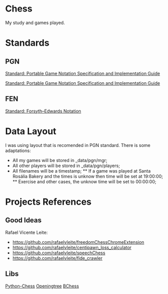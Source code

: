 # Chess #

My study and games played.

# Standards #

## PGN ##

[Standard: Portable Game Notation Specification and Implementation Guide](http://www.tim-mann.org/Standard "HTML")

[Standard: Portable Game Notation Specification and Implementation Guide](http://www.saremba.de/chessgml/standards/pgn/pgn-complete.htm "TEXT")

## FEN ##

[Standard: Forsyth–Edwards Notation](https://en.wikipedia.org/wiki/Forsyth%E2%80%93Edwards_Notation "Wikipedia")

# Data Layout #

I was using layout that is recomended in PGN standard. There is some adaptations:

* All my  games will be stored in _data/pgn/mgr;
* All other players will be stored in _data/pgn/players;
* All filenames will be a timestamp;
** If a game was played at Santa Rosália Bakery and the times is unknow then time will be set at 19:00:00;
** Exercise and other cases, the unknow time will be set to 00:00:00;

# Projects References #

## Good Ideas ##

Rafael Vicente Leite:
* https://github.com/rafaelvleite/freedomChessChromeExtension
* https://github.com/rafaelvleite/centipawn_loss_calculator
* https://github.com/rafaelvleite/speechChess
* https://github.com/rafaelvleite/fide_crawler

## Libs ##

[Python-Chess](https://python-chess.readthedocs.io/en/latest/pgn.html)
[Openingtree](https://www.openingtree.com/)
[BChess](https://github.com/PadawanBreslau/bchess)
